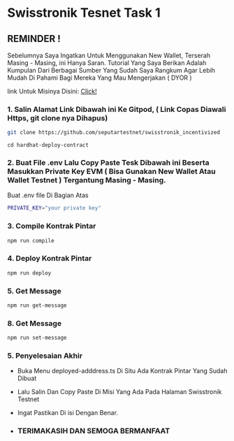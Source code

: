 # Swisstronik Tesnet Task 1

## REMINDER !

Sebelumnya Saya Ingatkan Untuk Menggunakan New Wallet, Terserah Masing - Masing, ini Hanya Saran.
Tutorial Yang Saya Berikan Adalah Kumpulan Dari Berbagai Sumber Yang Sudah Saya Rangkum Agar Lebih Mudah Di Pahami Bagi Mereka Yang Mau Mengerjakan ( DYOR )

link Untuk Misinya Disini: [Click!](https://www.swisstronik.com/testnet2/dashboard)


### 1. Salin Alamat Link Dibawah ini Ke Gitpod, ( Link Copas Diawali Https, git clone nya Dihapus) 

```bash
git clone https://github.com/seputartestnet/swisstronik_incentivized
```

```
cd hardhat-deploy-contract
```

### 2. Buat File .env Lalu Copy Paste Tesk Dibawah ini Beserta Masukkan Private Key EVM ( Bisa Gunakan New Wallet Atau Wallet Testnet ) Tergantung Masing - Masing. 

Buat .env file Di Bagian Atas

```bash
PRIVATE_KEY="your private key"
```


### 3. Compile Kontrak Pintar

```bash
npm run compile
```

### 4. Deploy Kontrak Pintar

```bash
npm run deploy
```

### 5. Get Message

```bash
npm run get-message
```

### 8. Get Message

```bash
npm run set-message
```

### 5. Penyelesaian Akhir

- Buka Menu deployed-adddress.ts Di Situ Ada Kontrak Pintar Yang Sudah Dibuat
- Lalu Salin Dan Copy Paste Di Misi Yang Ada Pada Halaman Swisstronik Testnet
- Ingat Pastikan Di isi Dengan Benar.

- ### TERIMAKASIH DAN SEMOGA BERMANFAAT
